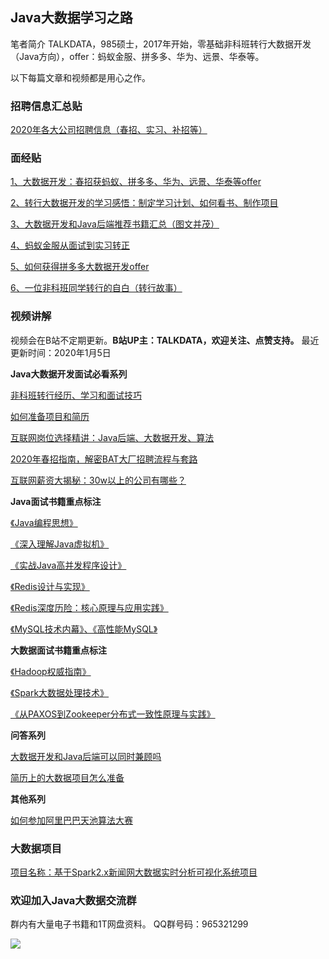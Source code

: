 ﻿
## Java大数据学习之路

笔者简介
TALKDATA，985硕士，2017年开始，零基础非科班转行大数据开发（Java方向），offer：蚂蚁金服、拼多多、华为、远景、华泰等。

以下每篇文章和视频都是用心之作。

### 招聘信息汇总贴

[2020年各大公司招聘信息（春招、实习、补招等）][25]


### 面经贴

[1、大数据开发：春招获蚂蚁、拼多多、华为、远景、华泰等offer][1]

[2、转行大数据开发的学习感悟：制定学习计划、如何看书、制作项目][2]

[3、大数据开发和Java后端推荐书籍汇总（图文并茂）][3]

[4、蚂蚁金服从面试到实习转正][4]

[5、如何获得拼多多大数据开发offer][5]

[6、一位非科班同学转行的自白（转行故事）][6]

### 视频讲解

视频会在B站不定期更新。**B站UP主：TALKDATA，欢迎关注、点赞支持。**
最近更新时间：2020年1月5日

**Java大数据开发面试必看系列**

[非科班转行经历、学习和面试技巧][7]  

[如何准备项目和简历][8]  

[互联网岗位选择精讲：Java后端、大数据开发、算法][9]

[2020年春招指南，解密BAT大厂招聘流程与套路][10]

[互联网薪资大揭秘：30w以上的公司有哪些？][11]

**Java面试书籍重点标注**

[《Java编程思想》][12]

[《深入理解Java虚拟机》][13]

[《实战Java高并发程序设计》][14]

[《Redis设计与实现》][15]

[《Redis深度历险：核心原理与应用实践》][16]

[《MySQL技术内幕》、《高性能MySQL》][17]

**大数据面试书籍重点标注**

[《Hadoop权威指南》][18]

[《Spark大数据处理技术》][19]

[《从PAXOS到Zookeeper分布式一致性原理与实践》][20]

**问答系列**

[大数据开发和Java后端可以同时兼顾吗][21]

[简历上的大数据项目怎么准备][22]

**其他系列**

[如何参加阿里巴巴天池算法大赛][23]

### 大数据项目

[项目名称：基于Spark2.x新闻网大数据实时分析可视化系统项目][24]




### 欢迎加入Java大数据交流群

群内有大量电子书籍和1T网盘资料。
QQ群号码：965321299

![](https://ftp.bmp.ovh/imgs/2020/01/2c05f26fe8c5546d.png)


  [1]: https://www.nowcoder.com/discuss/240064
  [2]: https://www.nowcoder.com/discuss/349246
  [3]: https://www.nowcoder.com/discuss/358915
  [4]: https://www.nowcoder.com/discuss/282475
  [5]: https://www.nowcoder.com/discuss/246467
  [6]: https://www.nowcoder.com/discuss/257726
  [7]: https://www.bilibili.com/video/av69142260
  [8]: https://www.bilibili.com/video/av69803420
  [9]: https://www.bilibili.com/video/av76506475
  [10]: https://www.bilibili.com/video/av76712716
  [11]: https://www.bilibili.com/video/av79472914
  [12]: https://www.bilibili.com/video/av74679700
  [13]: https://www.bilibili.com/video/av69406526
  [14]: https://www.bilibili.com/video/av70081453
  [15]: https://www.bilibili.com/video/av70680254
  [16]: https://www.bilibili.com/video/av70833894
  [17]: https://www.bilibili.com/video/av79835246
  [18]: https://www.bilibili.com/video/av71602819
  [19]: https://www.bilibili.com/video/av80592909
  [20]: https://www.bilibili.com/video/av82168374
  [21]: https://www.bilibili.com/video/av77087822
  [22]: https://www.bilibili.com/video/av78729813
  [23]: https://www.bilibili.com/video/av81174640
  [24]: https://github.com/TALKDATA/JavaBigData/blob/master/news-project.md
  [25]: https://github.com/TALKDATA/JavaBigData/blob/master/HRInfo.md